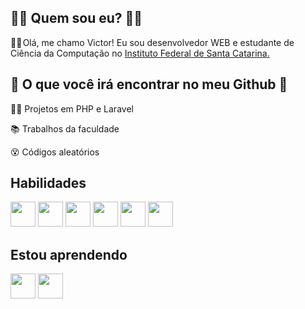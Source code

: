 ## 👨‍💻 Quem sou eu? 👨‍💻

🙋‍♂️ Olá, me chamo Victor! Eu sou desenvolvedor WEB e estudante de Ciência da Computação no <a href="https://www.ifsc.edu.br/">Instituto Federal de Santa Catarina.</a>


## 🔎 O que você irá encontrar no meu Github 🔎

👨‍💻 Projetos em PHP e Laravel

📚 Trabalhos da faculdade

😵 Códigos aleatórios





## Habilidades

<img src="https://cdn.jsdelivr.net/gh/devicons/devicon/icons/php/php-original.svg" width="40" height="40"/> <img src="https://cdn.jsdelivr.net/gh/devicons/devicon/icons/javascript/javascript-original.svg" width="40" height="40" /> <img src="https://cdn.jsdelivr.net/gh/devicons/devicon/icons/mysql/mysql-original-wordmark.svg" width="40" height="40"/> <img src="https://cdn.jsdelivr.net/gh/devicons/devicon/icons/html5/html5-original-wordmark.svg" width="40" height="40" /> <img src="https://cdn.jsdelivr.net/gh/devicons/devicon/icons/css3/css3-original-wordmark.svg" width="40" height="40"/> <img src="https://cdn.jsdelivr.net/gh/devicons/devicon/icons/bootstrap/bootstrap-original-wordmark.svg" width="40" height="40"/>


## Estou aprendendo

<img src="https://cdn.jsdelivr.net/gh/devicons/devicon/icons/java/java-original-wordmark.svg" width="40" height="40"/>
<img src="https://cdn.jsdelivr.net/gh/devicons/devicon/icons/nodejs/nodejs-original.svg" width="40" height="40"/>


